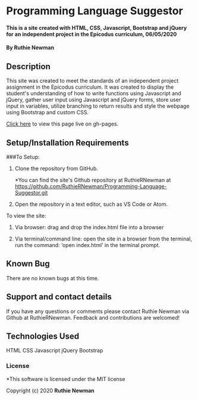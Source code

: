 # Programming Language Suggestor

#### This is a site created with HTML, CSS, Javascript, Bootstrap and jQuery for an independent project in the Epicodus curriculum, 06/05/2020

#### By **Ruthie Newman**

## Description

This site was created to meet the standards of an independent project assignment in the Epicodus curriculum. It was created to display the student's understanding of how to write functions using Javascript and jQuery, gather user input using Javascript and jQuery forms, store user input in variables, utilize branching to return results and style the webpage using Bootstrap and custom CSS. 

[Click here](https://ruthiernewman.github.io/Programming-Language-Suggestor) to view this page live on gh-pages.


## Setup/Installation Requirements

###To Setup:

  1. Clone the repository from GitHub. 

      *You can find the site's Github repository at RuthieRNewman at https://github.com/RuthieRNewman/Programming-Language-Suggestor.git

  2. Open the repository in a text editor, such as VS Code or Atom. 

To view the site:

  1. Via browser: drag and drop the index.html file into a browser

  2. Via terminal/command line: open the site in a browser from the terminal, run the command: ‘open index.html’ in the terminal prompt. 

## Known Bug

There are no known bugs at this time. 

## Support and contact details

If you have any questions or comments please contact Ruthie Newman via Github at RuthieRNewman. 
Feedback and contributions are welcomed!

## Technologies Used

HTML
CSS
Javascript
jQuery
Bootstrap

### License

*This software is licensed under the MIT license

Copyright (c) 2020 **Ruthie Newman**